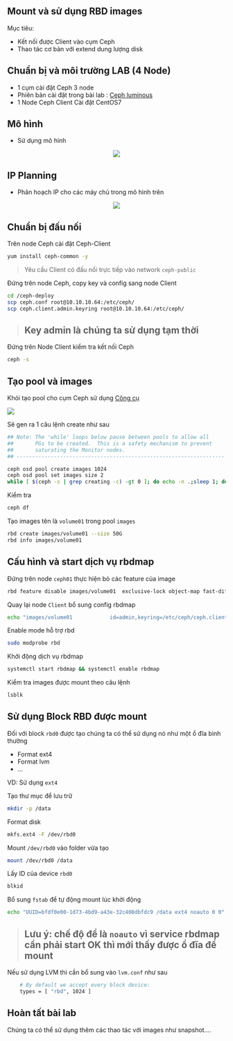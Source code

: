 ## Mount và sử dụng RBD images 

Mục tiêu: 
- Kết nối được Client vào cụm Ceph
- Thao tác cơ bản với extend dung lượng disk

## Chuẩn bị và môi trường LAB (4 Node)

- 1 cụm cài đặt Ceph 3 node
- Phiên bản cài đặt trong bài lab : [Ceph luminous](https://github.com/uncelvel/tutorial-ceph/blob/master/docs/setup/ceph-luminous-cephuser.md)
- 1 Node Ceph Client Cài đặt CentOS7

## Mô hình 

- Sử dụng mô hình
<p align="center">
<img src="../../images/rbdmap.png">
</p>


## IP Planning

- Phân hoạch IP cho các máy chủ trong mô hình trên
<p align="center">
<img src="../../images/ip-planning2.png">
</p>


## Chuẩn bị đấu nối 

Trên node Ceph cài đặt Ceph-Client
```sh 
yum install ceph-common -y
```

> Yêu cầu Client có đấu nối trực tiếp vào network `ceph-public`

Đứng trên node Ceph, copy key và config sang node Client 
```sh 
cd /ceph-deploy
scp ceph.conf root@10.10.10.64:/etc/ceph/
scp ceph.client.admin.keyring root@10.10.10.64:/etc/ceph/
```
> ## Key admin là chúng ta sử dụng tạm thời

Đứng trên Node Client kiểm tra kết nối Ceph 
```sh 
ceph -s
```

## Tạo pool và images

Khỏi tạo pool cho cụm Ceph sử dụng [Công cụ](https://ceph.com/pgcalc/)

![](../../images/pg_calc.png)

Sẽ gen ra 1 câu lệnh create như sau 
```sh 
## Note: The 'while' loops below pause between pools to allow all
##       PGs to be created.  This is a safety mechanism to prevent
##       saturating the Monitor nodes.
## -------------------------------------------------------------------

ceph osd pool create images 1024
ceph osd pool set images size 2
while [ $(ceph -s | grep creating -c) -gt 0 ]; do echo -n .;sleep 1; done
```

Kiểm tra 
```sh
ceph df
```

Tạo images tên là `volume01` trong pool `images`
```sh
rbd create images/volume01 --size 50G
rbd info images/volume01
```

## Cấu hình và start dịch vụ rbdmap

Đứng trên node `ceph01` thực hiện bỏ các feature của image 
```sh 
rbd feature disable images/volume01  exclusive-lock object-map fast-diff deep-flatten
```

Quay lại node `Client` bổ sung config rbdmap 
```sh 
echo "images/volume01            id=admin,keyring=/etc/ceph/ceph.client.admin.keyring" >> /etc/ceph/rbdmap
```

Enable mode hỗ trợ rbd
```sh
sudo modprobe rbd
```

Khởi động dịch vụ rbdmap
```sh 
systemctl start rbdmap && systemctl enable rbdmap
```

Kiểm tra images được mount theo câu lệnh 
```sh 
lsblk
```

## Sử dụng Block RBD được mount 

Đối với block `rbd0` được tạo chúng ta có thể sử dụng nó như một ổ đĩa bình thường 

- Format ext4
- Format lvm 
- ...

VD: Sử dụng `ext4` 

Tạo thư mục để lưu trữ 
```sh 
mkdir -p /data
```

Format disk 
```sh 
mkfs.ext4 -F /dev/rbd0
```

Mount `/dev/rbd0` vào folder vừa tạo
```sh 
mount /dev/rbd0 /data
```

Lấy ID của device `rbd0`
```sh 
blkid
```

Bổ sung `fstab` để tự động mount lúc khởi động
```sh 
echo "UUID=bfdf0e00-1d73-4bd9-a43e-32c408dbfdc9 /data ext4 noauto 0 0" >> /etc/fstab
```

> ## Lưu ý: chế độ để là `noauto` vì service rbdmap cần phải start OK thì mới thấy được ổ đĩa để mount 

Nếu sử dụng LVM thì cần bổ sung vào `lvm.conf` như sau 
```sh 
    # By default we accept every block device:
    types = [ "rbd", 1024 ]
```

## Hoàn tất bài lab
Chúng ta có thể sử dụng thêm các thao tác với images như snapshot....